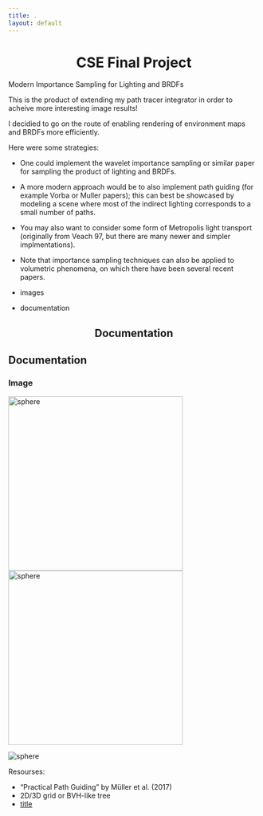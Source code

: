 ```yaml
---
title: .
layout: default
---
```


<h1 style="text-align: center;"><strong>CSE Final Project</strong></h1>


Modern Importance Sampling for Lighting and BRDFs

This is the product of extending my path tracer integrator in order to acheive more interesting image results!

I decidied to go on the route of enabling rendering of environment maps and BRDFs more efficiently. 

Here were some strategies: 
- One could implement the wavelet importance sampling or similar paper for sampling the product of lighting and BRDFs.
- A more modern approach would be to also implement path guiding (for example Vorba or Muller papers); this can best be showcased by modeling a scene where most of the indirect lighting corresponds to a small number of paths.
- You may also want to consider some form of Metropolis light transport (originally from Veach 97, but there are many newer and simpler implmentations).
- Note that importance sampling techniques can also be applied to volumetric phenomena, on which there have been several recent papers. 

- images
- documentation

<h2 style="text-align: center;"><strong>Documentation</strong></h2>


## **Documentation**

### **Image**

<p>
  <img src="https://github.com/user-attachments/assets/b5519dd7-de41-43b3-bb87-e03fdb158498" alt="sphere" width="350">
  <img src="https://github.com/user-attachments/assets/b5519dd7-de41-43b3-bb87-e03fdb158498" alt="sphere" width="350">
</p>


![sphere](https://github.com/user-attachments/assets/b5519dd7-de41-43b3-bb87-e03fdb158498)

Resourses:
- “Practical Path Guiding” by Müller et al. (2017)
- 2D/3D grid or BVH-like tree
- [title](https://www.example.com)
